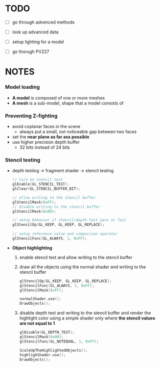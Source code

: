 # TODO

- [ ] go through advenced methods
- [ ] look up advanced data
- [ ] setup lighting for a model
- [ ] go thorugh PV227



# NOTES

### Model loading

- **A model** is composed of one or more meshes
- **A mesh** is a sub-model, shape that a model consists of



### Preventing Z-fighting

- avoid coplanar faces in the scene
  - always put a small, not noticeable gap between two faces
- set the **near plane as far ass possible**
- use higher precision depth buffer
  - 32 bits instead of 24 bits



### Stencil testing

- depth testing -> fragment shader -> stencil testing

  ```c++
  // turn on stencil test
  glEnable(GL_STENCIL_TEST);
  glClear(GL_STENCIL_BUFFER_BIT); 
  
  // allow writing to the stencil buffer
  glStencilMask(0xFF);
  // disable writing to the stencil buffer
  glStencilMask(0x00);
  
  // setup behavior if stencil/depth test pass or fail
  glStencilOp(GL_KEEP, GL_KEEP, GL_REPLACE);  
    
  // setup reference value and comparison operator
  glStencilFunc(GL_ALWAYS, 1, 0xFF); 
  ```

- **Object highlighting**

  1. enable stencil test and allow writing to the stencil buffer

  2. draw all the objects using the normal shader and writing to the stencil buffer

     ```c++
     glStencilOp(GL_KEEP, GL_KEEP, GL_REPLACE);
     glStencilFunc(GL_ALWAYS, 1, 0xFF);
     glStencilMask(0xFF);
     
     normalShader.use();
     DrawObjects();
     ```

  3. disable depth test and writing to the stencil buffer and render the highlight color using a simple shader only where **the stencil values are not equal to 1**

     ```c++
     glDisable(GL_DEPTH_TEST);
     glStencilMask(0x00);
     glStencilFunc(GL_NOTEQUAL, 1, 0xFF);
     
     ScaleUpTheHighlightedObjects();
     highlighShader.use();
     DrawObjects();
     ```

     

